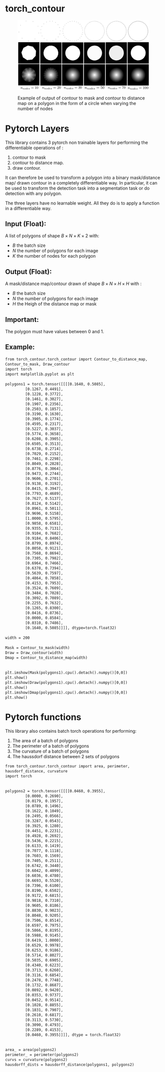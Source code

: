 # torch_contour

<figure>
<p align="center">
  <img 
  src="https://github.com/antoinehabis/torch_contour/blob/main/vary_nodes.jpg?raw=True"
  alt="Example of torch contour on a circle when varying the number of nodes"
  width="500">
  <figcaption> Example of output of contour to mask and contour to distance map  on a polygon in the form of a circle when varying the number of nodes</figcaption>
</p>
</figure>
<!-- ![](https://github.com/antoinehabis/torch_contour/blob/main/vary_nodes.jpg?raw=True) -->

# Pytorch Layers

This library contains 3 pytorch non trainable layers for performing the differentiable operations of :

1. contour to mask
2. contour to distance map. 
3. draw contour. 


It can therefore be used to transform a polygon into a binary mask/distance map/ drawn contour in a completely differentiable way.
In particular, it can be used to transform the detection task into a segmentation task or do detection with any polygon.

The three layers have no learnable weight.
All they do is to apply a function in a differentiable way.

## Input (Float):

A list of polygons of shape $B \times N \times K \times 2$ with:
* $B$ the batch size
* $N$ the number of polygons for each image
* $K$ the number of nodes for each polygon


## Output (Float):

A mask/distance map/contour drawn of shape $B \times N \times H \times H$ with :
* $B$ the batch size
* $N$ the number of polygons for each image
* $H$ the Heigh of the distance map or mask

## Important: 

The polygon must have values between 0 and 1. 


## Example:

 ```
from torch_contour.torch_contour import Contour_to_distance_map, Contour_to_mask, Draw_contour
import torch
import matplotlib.pyplot as plt

polygons1 = torch.tensor([[[[0.1640, 0.5085],
          [0.1267, 0.4491],
          [0.1228, 0.3772],
          [0.1461, 0.3027],
          [0.1907, 0.2356],
          [0.2503, 0.1857],
          [0.3190, 0.1630],
          [0.3905, 0.1774],
          [0.4595, 0.2317],
          [0.5227, 0.3037],
          [0.5774, 0.3658],
          [0.6208, 0.3905],
          [0.6505, 0.3513],
          [0.6738, 0.2714],
          [0.7029, 0.2152],
          [0.7461, 0.2298],
          [0.8049, 0.2828],
          [0.8776, 0.3064],
          [0.9473, 0.2744],
          [0.9606, 0.2701],
          [0.9138, 0.3192],
          [0.8415, 0.3947],
          [0.7793, 0.4689],
          [0.7627, 0.5137],
          [0.8124, 0.5142],
          [0.8961, 0.5011],
          [0.9696, 0.5158],
          [1.0000, 0.5795],
          [0.9858, 0.6581],
          [0.9355, 0.7131],
          [0.9104, 0.7682],
          [0.9184, 0.8406],
          [0.8799, 0.8974],
          [0.8058, 0.9121],
          [0.7568, 0.8694],
          [0.7305, 0.7982],
          [0.6964, 0.7466],
          [0.6378, 0.7394],
          [0.5639, 0.7597],
          [0.4864, 0.7858],
          [0.4153, 0.7953],
          [0.3524, 0.7609],
          [0.3484, 0.7028],
          [0.3092, 0.7089],
          [0.2255, 0.7632],
          [0.1265, 0.8300],
          [0.0416, 0.8736],
          [0.0000, 0.8584],
          [0.0310, 0.7486],
          [0.1640, 0.5085]]]], dtype=torch.float32)  

width = 200

Mask = Contour_to_mask(width)
Draw = Draw_contour(width)
Dmap = Contour_to_distance_map(width)


plt.imshow(Mask(polygons1).cpu().detach().numpy()[0,0])
plt.show()
plt.imshow(Draw(polygons1).cpu().detach().numpy()[0,0])
plt.show()
plt.imshow(Dmap(polygons1).cpu().detach().numpy()[0,0])
plt.show()
```

# Pytorch functions

This library also contains batch torch operations for performing:

1. The area of a batch of polygons
2. The perimeter of a batch of polygons
3. The curvature of a batch of polygons
4. The haussdorf distance between 2 sets of polygons


 ```
from torch_contour.torch_contour import area, perimeter, hausdorf_distance, curvature
import torch


polygons2 = torch.tensor([[[[0.0460, 0.3955],
          [0.0000, 0.2690],
          [0.0179, 0.1957],
          [0.0789, 0.1496],
          [0.1622, 0.1049],
          [0.2495, 0.0566],
          [0.3287, 0.0543],
          [0.3925, 0.1280],
          [0.4451, 0.2231],
          [0.4928, 0.2692],
          [0.5436, 0.2215],
          [0.6133, 0.1419],
          [0.7077, 0.1118],
          [0.7603, 0.1569],
          [0.7405, 0.2511],
          [0.6742, 0.3440],
          [0.6042, 0.4099],
          [0.6036, 0.4780],
          [0.6693, 0.5520],
          [0.7396, 0.6100],
          [0.8190, 0.6502],
          [0.9172, 0.6815],
          [0.9818, 0.7310],
          [0.9605, 0.8186],
          [0.8830, 0.9023],
          [0.8048, 0.9205],
          [0.7506, 0.8514],
          [0.6597, 0.7975],
          [0.5866, 0.8195],
          [0.5988, 0.9145],
          [0.6419, 1.0000],
          [0.6529, 0.9978],
          [0.6253, 0.9186],
          [0.5714, 0.8027],
          [0.5035, 0.6905],
          [0.4340, 0.6223],
          [0.3713, 0.6260],
          [0.3116, 0.6854],
          [0.2478, 0.7748],
          [0.1732, 0.8687],
          [0.0892, 0.9420],
          [0.0353, 0.9737],
          [0.0452, 0.9514],
          [0.1028, 0.8855],
          [0.1831, 0.7907],
          [0.2610, 0.6817],
          [0.3113, 0.5730],
          [0.3090, 0.4793],
          [0.2289, 0.4153],
          [0.0460, 0.3955]]]], dtype = torch.float32)  


area_ = area(polygons2)
perimeter_ = perimeter(polygons2)
curvs = curvature(polygons2)
hausdorff_dists = hausdorff_distance(polygons1, polygons2)

```






